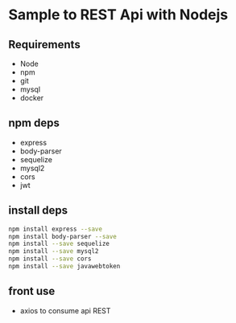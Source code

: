 # Sample to REST Api with Nodejs

## Requirements

* Node
* npm
* git
* mysql
* docker

## npm deps

* express
* body-parser
* sequelize
* mysql2
* cors
* jwt

## install deps

```bash
npm install express --save
npm install body-parser --save
npm install --save sequelize
npm install --save mysql2
npm install --save cors
npm install --save javawebtoken
```

## front use

* axios to consume api REST